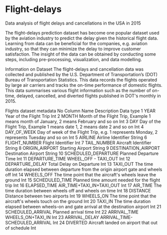 # Flight-delays
Data analysis of flight delays and cancellations in the USA in 2015

The flight-delays prediction dataset has become one popular dataset used by the aviation
industry to predict the delay given the historical flight data. Learning from data can be
beneficial for the companies, e.g. aviation industry, so that they can minimize the delay to
improve customer satisfaction. The insight of the data can be obtained by conducting some
steps, including pre-processing, visualization, and data modelling.

Information on Dataset
The flight-delays and cancellation data was collected and published by the U.S. Department
of Transportation’s (DOT) Bureau of Transportation Statistics. This data records the flights
operated by large air carriers and tracks the on-time performance of domestic flights. This
data summarises various flight information such as the number of on-time, delayed, cancelled,
and diverted flights published in DOT's monthly in 2015.

Flights dataset metadata
No Column Name Description Data type
1 YEAR Year of the Flight Trip Int
2 MONTH Month of the Flight Trip, Example 1 means month of January, 2 means February and so on Int
3 DAY Day of the Flight Trip, Example 1 means date 1, 2 means date 2 and so on Int
4 DAY_OF_WEEK Day of week of the Flight Trip, e.g. 1 represents Monday, 2 represents Tuesday and so on Int
5 AIRLINE Airline Identifier String
6 FLIGHT_NUMBER Flight Identifier Int
7 TAIL_NUMBER Aircraft Identifier String
8 ORIGIN_AIRPORT Starting Airport String
9 DESTINATION_AIRPORT Destination Airport String
10 SCHEDULED_DEPARTURE Planned Departure Time Int
11 DEPARTURE_TIME WHEEL_OFF - TAXI_OUT Int
12 DEPARTURE_DELAY Total Delay on Departure Int
13 TAXI_OUT The time duration elapsed between departure from the origin airport gate and wheels off Int
14 WHEELS_OFF The time point that the aircraft's wheels leave the ground Int
15 SCHEDULED_TIME Planned time amount needed for the flight trip Int
16 ELAPSED_TIME AIR_TIME+TAXI_IN+TAXI_OUT Int
17 AIR_TIME The time duration between wheels off and wheels on time Int
18 DISTANCE Distance between two airports Int
19 WHEELS_ON The time point that the aircraft's wheels touch on the ground Int
20 TAXI_IN The time duration elapsed between wheels-on and gate arrival at the destination airport Int
21 SCHEDULED_ARRIVAL Planned arrival time Int
22 ARRIVAL_TIME WHEELS_ON+TAXI_IN Int
23 ARRIVAL_DELAY ARRIVAL_TIME-SCHEDULED_ARRIVAL Int
24 DIVERTED Aircraft landed on airport that out of schedule Int
